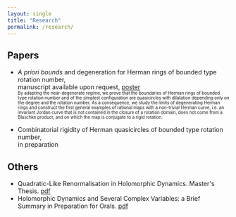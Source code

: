 ```yaml
---
layout: single
title: "Research"
permalink: /research/
---
```


## Papers
  * _A priori bounds_ and degeneration for Herman rings of bounded type rotation number,   
  manuscript available upon request, [poster](https://www.msri.org/ckeditor_assets/attachments/2014/Poster-WRL.pdf)   
  <sub> <sup> By adapting the near-degenerate regime, we prove that the boundaries of Herman rings of bounded type rotation number and of the simplest configuration are quasicircles with dilatation depending only on the degree and the rotation number. As a consequence, we study the limits of degenerating Herman rings and construct the first general examples of rational maps with a non-trivial Herman curve, i.e. an invariant Jordan curve that is not contained in the closure of a rotation domain, does not come from a Blaschke product, and on which the map is conjugate to a rigid rotation. </sup> </sub>    

  * Combinatorial rigidity of Herman quasicircles of bounded type rotation number,   
  in preparation

## Others
  * Quadratic-Like Renormalisation in Holomorphic Dynamics. Master's Thesis. [pdf](/files/masters-thesis.pdf)
  * Holomorphic Dynamics and Several Complex Variables: a Brief Summary in Preparation for Orals. [pdf](/files/orals-summary.pdf)
